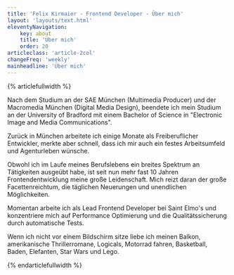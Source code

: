 ```yaml
---
title: 'Felix Kirmaier - Frontend Developer - Über mich'
layout: 'layouts/text.html'
eleventyNavigation:
    key: about
    title: 'Über mich'
    order: 20
articleclass: 'article-2col'
changeFreq: 'weekly'
mainheadline: 'Über mich'
---
```

{% articlefullwidth %}

Nach dem Studium an der SAE München (Multimedia Producer) und der Macromedia München (Digital Media Design), beendete ich mein Studium an der University of Bradford mit einem Bachelor of Science in "Electronic Image and Media Communications".

Zurück in München arbeitete ich einige Monate als Freiberuflicher Entwickler, merkte aber schnell, dass ich mir auch ein festes Arbeitsumfeld und Agenturleben wünsche.

Obwohl ich im Laufe meines Berufslebens ein breites Spektrum an Tätigkeiten ausgeübt habe, ist seit nun mehr fast 10 Jahren Frontendentwicklung meine große Leidenschaft. Mich reizt daran der große Facettenreichtum, die täglichen Neuerungen und unendlichen Möglichkeiten.

Momentan arbeite ich als Lead Frontend Developer bei Saint Elmo's und konzentriere mich auf Performance Optimierung und die Qualitätssicherung durch automatische Tests.

Wenn ich nicht vor einem Bildschirm sitze liebe ich meinen Balkon, amerikanische Thrillerromane, Logicals, Motorrad fahren, Basketball, Baden, Elefanten, Star Wars und Lego.

{% endarticlefullwidth %}




